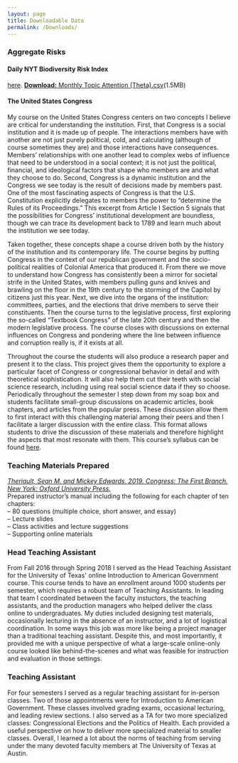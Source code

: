 ```yaml
---
layout: page
title: Downloadable Data
permalink: /Downloads/
---
```



### Aggregate Risks<br>
#### Daily NYT Biodiversity Risk Index<br>
 [here](/syllabi/GOVT_103_01.pdf).
<a href="/data/nyt_biodiversity_risk_index.dta" target="_blank"><strong>Download:</strong> Monthly Topic Attention (Theta).csv</a>(1.5MB)

#### The United States Congress<br>
My course on the United States Congress centers on two concepts I believe are critical for understanding the institution. First, that Congress is a social institution and it is made up of people. The interactions members have with another are not just purely political, cold, and calculating (although of course sometimes they are) and those interactions have consequences. Members’ relationships with one another lead to complex webs of influence that need to be understood in a social context; it is not just the political, financial, and ideological factors that shape who members are and what they choose to do. Second, Congress is a dynamic institution and the Congress we see today is the result of decisions made by members past. One of the most fascinating aspects of Congress is that the U.S. Constitution explicitly delegates to members the power to “determine the Rules of its Proceedings.” This excerpt from Article I Section 5 signals that the possibilities for Congress’ institutional development are boundless, though we can trace its development back to 1789 and learn much about the institution we see today.

Taken together, these concepts shape a course driven both by the history of the institution and its contemporary life. The course begins by putting Congress in the context of our republican government and the socio-political realities of Colonial America that produced it. From there we move to understand how Congress has consistently been a mirror for societal strife in the United States, with members pulling guns and knives and brawling on the floor in the 19th century to the storming of the Capitol by citizens just this year. Next, we dive into the organs of the institution: committees, parties, and the elections that drive members to serve their constituents. Then the course turns to the legislative process, first exploring the so-called “Textbook Congress” of the late 20th century and then the modern legislative process. The course closes with discussions on external influences on Congress and pondering where the line between influence and corruption really is, if it exists at all.

Throughout the course the students will also produce a research paper and present it to the class. This project gives them the opportunity to explore a particular facet of Congress or congressional behavior in detail and with theoretical sophistication. It will also help them cut their teeth with social science research, including using real social science data if they so choose. Periodically throughout the semester I step down from my soap box and students facilitate small-group discussions on academic articles, book chapters, and articles from the popular press. These discussion allow them to first interact with this challenging material among their peers and then I facilitate a larger discussion with the entire class. This format allows students to drive the discussion of these materials and therefore highlight the aspects that most resonate with them. This course’s syllabus can be found [here](/syllabi/GOVT_309.pdf).

### Teaching Materials Prepared<br>
*[Theriault, Sean M. and Mickey Edwards. 2019. Congress: The First Branch. New York: Oxford University Press.](https://global.oup.com/ushe/product/congress-9780199811304?cc=us&lang=en&)*<br>
Prepared instructor’s manual including the following for each chapter of ten chapters:<br>
– 80 questions (multiple choice, short answer, and essay)<br>
– Lecture slides<br>
– Class activities and lecture suggestions<br>
– Supporting online materials<br>

### Head Teaching Assistant <br>
From Fall 2016 through Spring 2018 I served as the Head Teaching Assistant for the University of Texas' online Introduction to American Government course. This course tends to have an enrollment around 1000 students per semester, which requires a robust team of Teaching Assistants. In leading that team I coordinated between the faculty instuctors, the teaching assistants, and the production managers who helped deliver the class online to undergraduates. My duties included designing test materials, occasionally lecturing in the absence of an instructor, and a lot of logistical coordination. In some ways this job was more like being a project manager than a traditional teaching assistant. Despite this, and most importantly, it provided me with a unique perspective of what a large-scale online-only course looked like behind-the-scenes and what was feasible for instruction and evaluation in those settings.

### Teaching Assistant <br>
For four semesters I served as a regular teaching assistant for in-person classes. Two of those appointments were for Introduction to American Government. These classes involved grading exams, occasional lecturing, and leading review sections. I also served as a TA for two more specialized classes: Congressional Elections and the Politics of Health. Each provided a useful perspective on how to deliver more specialized material to smaller classes. Overall, I learned a lot about the norms of teaching from serving under the many devoted faculty members at The University of Texas at Austin.

